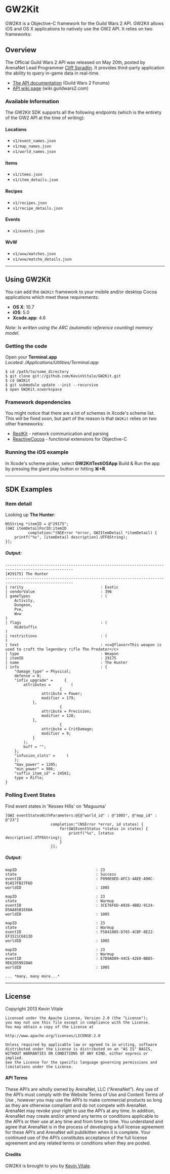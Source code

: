 # GW2Kit

GW2Kit is a Objective-C framework for the Guild Wars 2 API. GW2Kit allows iOS and OS X applications to natively use the GW2 API. It relies on two frameworks:

## Overview

The Official Guild Wars 2 API was released on May 20th, posted by ArenaNet Lead Programmer [Cliff Spradlin](https://forum-en.guildwars2.com/forum/community/api/API-Documentation/first#post2028044). It provides third-party application the ability to query in-game data in real-time. 

- [The API documentation](https://forum-en.guildwars2.com/forum/community/api/API-Documentation/first#post2028044) (Guild Wars 2 Forums)
- [API wiki page](http://wiki.guildwars2.com/wiki/API) (wiki.guildwars2.com)

### Available Information

The GW2Kit SDK supports all the following endpoints (which is the entirety of the GW2 API at the time of writing):

#### Locations

- `v1/event_names.json`
- `v1/map_names.json`
- `v1/world_names.json`

#### Items

- `v1/items.json`
- `v1/item_details.json`

#### Recipes

- `v1/recipes.json`
- `v1/recipe_details.json`

#### Events

- `v1/events.json`

#### WvW

- `v1/wvw/matches.json`
- `v1/wvw/matche_details.json`

<hr/>

## Using GW2Kit

You can add the `GW2Kit` framework to your mobile and/or desktop Cocoa applications which meet these requirements:

- **OS X**: 10.7
- **iOS**: 5.0
- **Xcode.app**: 4.6

*Note: Is written using the ARC (automatic reference counting) memory model.*

### Getting the code ###

Open your **Terminal.app**  
  *Located: /Applications/Utilities/Terminal.app*

	$ cd /path/to/some_directory
	$ git clone git://github.com/KevinVitale/GW2Kit.git
	$ cd GW2Kit
	$ git submodule update --init --recursive
	$ open GW2Kit.xcworkspace
	
	
### Framework dependencies

You might notice that there are a lot of schemes in Xcode's scheme list. This will be fixed soon, but part of the reason is that `GW2Kit` relies on two other frameworks:

- [RestKit](https://github.com/RestKit/RestKit) - network communication and parsing
- [ReactiveCocoa](https://github.com/ReactiveCocoa/ReactiveCocoa) - functional extensions for Objective-C

### Running the iOS example

In Xcode's scheme picker, select **GW2KitTestiOSApp** Build & Run the app by pressing the giant play button or hitting **⌘+R**.

<hr/>

## SDK Examples

### Item detail

Looking up __The Hunter__:

	NSString *itemID = @"29175";
	[GW2 itemDetailForID:itemID
	          completion:^(NSError *error, GW2ItemDetail *itemDetail) {
	    printf("%s", [itemDetail description].UTF8String);
	}];

##### Output:

	----------------------------------------------------------------------------------------------------
	[#29175] The Hunter
	----------------------------------------------------------------------------------------------------
	| rarity                                  : Exotic
	| vendorValue                             : 396
	| gameTypes                               : (
	    Activity,
	    Dungeon,
	    Pve,
	    Wvw
	)
	| flags                                   : (
	    HideSuffix
	)
	| restrictions                            : (
	)
	| text                                    : <c=@flavor>This weapon is used to craft the legendary rifle The Predator</c>
	| type                                    : Weapon
	| itemID                                  : 29175
	| name                                    : The Hunter
	| info                                    : {
	    "damage_type" = Physical;
	    defense = 0;
	    "infix_upgrade" =     {
	        attributes =         (
	                        {
	                attribute = Power;
	                modifier = 179;
	            },
	                        {
	                attribute = Precision;
	                modifier = 128;
	            },
	                        {
	                attribute = CritDamage;
	                modifier = 9;
	            }
	        );
	        buff = "";
	    };
	    "infusion_slots" =     (
	    );
	    "max_power" = 1205;
	    "min_power" = 986;
	    "suffix_item_id" = 24561;
	    type = Rifle;
	}
	
### Polling Event States

Find event states in 'Kessex Hills' on 'Maguuma'

	[GW2 eventStatesWithParameters:@{@"world_id" : @"1005", @"map_id" : @"23"}
	                    completion:^(NSError *error, id states) {
	                        for(GW2EventStatus *status in states) {
	                            printf("%s", [status description].UTF8String);
	                        }
	                    }];
	
##### Output:

	mapID                                   : 23
	state                                   : Success
	eventID                                 : F090E0ED-AFC3-4AEE-A90C-91A57FB27F6D
	worldID                                 : 1005

	mapID                                   : 23
	state                                   : Warmup
	eventID                                 : 3CE76F6D-A926-4BB2-9124-D5AA85B1E68A
	worldID                                 : 1005

	mapID                                   : 23
	state                                   : Warmup
	eventID                                 : F5841085-D765-4CBF-8E22-EF3521C6813D
	worldID                                 : 1005

	mapID                                   : 23
	state                                   : Warmup
	eventID                                 : E7D9AD09-44CE-42E0-BB85-9E62D59928A6
	worldID                                 : 1005

	... *many, many more...*

<hr/>

## License

Copyright 2013 Kevin Vitale

	Licensed under the Apache License, Version 2.0 (the "License");
	you may not use this file except in compliance with the License.
	You may obtain a copy of the License at

    http://www.apache.org/licenses/LICENSE-2.0

	Unless required by applicable law or agreed to in writing, software
	distributed under the License is distributed on an "AS IS" BASIS,
	WITHOUT WARRANTIES OR CONDITIONS OF ANY KIND, either express or implied.
	See the License for the specific language governing permissions and
	limitations under the License.

#### API Terms

These API’s are wholly owned by ArenaNet, LLC (“ArenaNet”). Any use of the API’s must comply with the Website Terms of Use and Content Terms of Use , however you may use the API’s to make commercial products so long as they are otherwise compliant and do not compete with ArenaNet. ArenaNet may revoke your right to use the API’s at any time. In addition, ArenaNet may create and/or amend any terms or conditions applicable to the API’s or their use at any time and from time to time. You understand and agree that ArenaNet is in the process of developing a full license agreement for these API’s and ArenaNet will publikitten when it is complete. Your continued use of the API’s constitutes acceptance of the full license agreement and any related terms or conditions when they are posted.

#### Credits

GW2Kit is brought to you by [Kevin Vitale](https://github.com/KevinVitale).